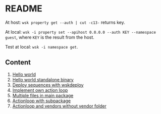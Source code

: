# README

At host: `wsk property get --auth | cut -c13-` returns key.

At local: `wsk -i property set --apihost 0.0.0.0 --auth KEY --namespace guest`, where `KEY` is the result from the host.

Test at local: `wsk -i namespace get`.

## Content

1. [Hello world](hello)
2. [Hello world standalone binary](hello-standalone)
3. [Deploy sequences with wskdeploy](wskdeploy)
4. [Implement own action loop](actionloop)
5. [Multiple files in main package](multifile)
6. [Actionloop with subpackage](actionloop-multifile)
7. [Actionloop and vendors without vendor folder](vendoring)
